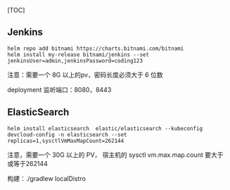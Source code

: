 [TOC]



## Jenkins

```shell
helm repo add bitnami https://charts.bitnami.com/bitnami
helm install my-release bitnami/jenkins --set jenkinsUser=admin,jenkinsPassword=coding123
```

注意：需要一个 8G 以上的pv，密码长度必须大于 6 位数

deployment 监听端口：8080，8443

## ElasticSearch

```
helm install elasticsearch  elastic/elasticsearch --kubeconfig devcloud-config -n elasticsearch --set replicas=1,sysctlVmMaxMapCount=262144
```

注意，需要一个 30G 以上的 PV， 宿主机的 sysctl vm.max.map.count 要大于或等于262144

构建：./gradlew localDistro
